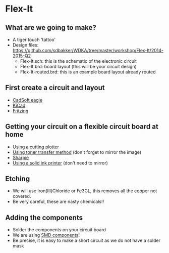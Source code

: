 # Flex-It

## What are we going to make?
 * A tiger touch 'tattoo'
 * Design files: https://github.com/sdbakker/WDKA/tree/master/workshop/Flex-It/2014-2015-Q2
   * Flex-It.sch: this is the schematic of the electronic circuit
   * Flex-It.brd: board layout (this will be your circuit design)
   * Flex-It-routed.brd: this is an example board layout already routed

## First create a circuit and layout
 * [CadSoft eagle](http://www.cadsoftusa.com/)
 * [KiCad](http://www.kicad-pcb.org/display/KICAD/KiCad+EDA+Software+Suite)
 * [Fritzing](http://fritzing.org/home/)


## Getting your circuit on a flexible circuit board at home
 * [Using a cutting plotter](http://www.kobakant.at/DIY/?p=5371)
 * [Using toner transfer method](http://www.instructables.com/id/Cheap-and-Easy-Toner-Transfer-for-PCB-Making/) (don't forget to mirror the image)
 * [Sharpie](http://www.sharpie.com/Pages/GlobalLanding.aspx)
 * [Using a solid ink printer](http://www.instructables.com/id/DIY-Flexible-Printed-Circuits/step2/Use-a-solid-ink-printer/) (don't need to mirror)

## Etching
 * We will use Iron(III)Chloride or Fe3CL, this removes all the copper not covered.
 * Be very careful, these are nasty chemicals!!

## Adding the components
 * Solder the components on your circuit board
 * We are using [SMD components](https://en.wikipedia.org/wiki/Surface-mount_technology)!
 * Be precise, it is easy to make a short circuit as we do not have a solder mask
